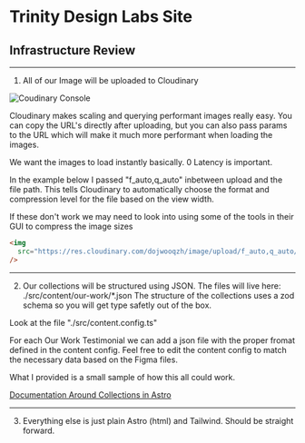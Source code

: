 # Trinity Design Labs Site

## Infrastructure Review

---

1. All of our Image will be uploaded to Cloudinary

![Coudinary Console](https://res.cloudinary.com/dojwooqzh/image/upload/v1755224799/Screenshot_2025-08-14_at_7.26.23_PM_fjflre.jpg)

Cloudinary makes scaling and querying performant images really easy.
You can copy the URL's directly after uploading, but you can also pass params
to the URL which will make it much more performant when loading the images.

We want the images to load instantly basically. 0 Latency is important.

In the example below I passed "f_auto,q_auto" inbetween upload and the file path.
This tells Cloudinary to automatically choose the format and compression level for the file based on the view width.

If these don't work we may need to look into using some of the tools in their GUI to compress the image sizes

```html
<img
  src="https://res.cloudinary.com/dojwooqzh/image/upload/f_auto,q_auto/v1755215424/2150904669_2_yfdn45.png"
/>
```

---

2. Our collections will be structured using JSON.
   The files will live here: ./src/content/our-work/\*.json
   The structure of the collections uses a zod schema so you will get type safetly out of the box.

Look at the file "./src/content.config.ts"

For each Our Work Testimonial we can add a json file with the proper fromat defined in the content config.
Feel free to edit the content config to match the necessary data based on the Figma files.

What I provided is a small sample of how this all could work.

[Documentation Around Collections in Astro](https://docs.astro.build/en/guides/content-collections/)

---

3. Everything else is just plain Astro (html) and Tailwind. Should be straight forward.
